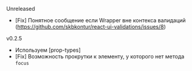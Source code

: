 Unreleased
* [Fix] Понятное сообщение если Wrapper вне контекса валидаций (https://github.com/skbkontur/react-ui-validations/issues/8)


v0.2.5
* Используем [prop-types]
* [Fix] Возможность прокрутки к элементу, у которого нет метода `focus`

